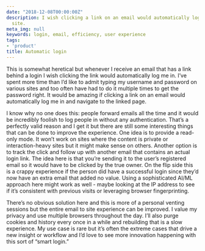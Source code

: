 ```yaml
---
date: "2018-12-08T00:00:00Z"
description: I wish clicking a link on an email would automatically log me in to the
  site.
meta_img: null
keywords: login, email, efficiency, user experience
tags:
- 'product'
title: Automatic login
---
```


This is somewhat heretical but whenever I receive an email that has a link behind a login I wish clicking the link would automatically log me in. I’ve spent more time than I’d like to admit typing my username and password on various sites and too often have had to do it multiple times to get the password right. It would be amazing if clicking a link on an email would automatically log me in and navigate to the linked page.

I know why no one does this: people forward emails all the time and it would be incredibly foolish to log people in without any authentication. That’s a perfectly valid reason and I get it but there are still some interesting things that can be done to improve the experience. One idea is to provide a read-only mode. It won’t work on sites where the content is private or interaction-heavy sites but it might make sense on others. Another option is to track the click and follow up with another email that contains an actual login link. The idea here is that you’re sending it to the user’s registered email so it would have to be clicked by the true owner. On the flip side this is a crappy experience if the person did have a successful login since they’d now have an extra email that added no value. Using a sophisticated AI/ML approach here might work as well - maybe looking at the IP address to see if it’s consistent with previous visits or leveraging browser fingerprinting.

There’s no obvious solution here and this is more of a personal venting sessions but the entire email to site experience can be improved. I value my privacy and use multiple browsers throughout the day. I’ll also purge cookies and history every once in a while and rebuilding that is a slow experience. My use case is rare but it’s often the extreme cases that drive a new insight or workflow and I’d love to see more innovation happening with this sort of “smart login.”

